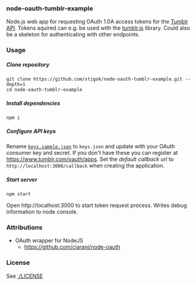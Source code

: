 ### node-oauth-tumblr-example

Node.js web app for requesting OAuth 1.0A access tokens for the [Tumblr API](https://www.tumblr.com/api).
Tokens aquired can e.g. be used with the [tumblr.js](https://github.com/tumblr/tumblr.js) library.
Could also be a skeleton for authenticating with other endpoints.

### Usage

##### Clone repository

    git clone https://github.com/stigok/node-oauth-tumblr-example.git --depth=1
    cd node-oauth-tumblr-example

##### Install dependencies

    npm i

##### Configure API keys

Rename [`keys.sample.json`](./keys.sample.json) to `keys.json` and update with your OAuth consumer key and secret. If you don't have these you can register at https://www.tumblr.com/oauth/apps. Set the *default callback url* to `http://localhost:3000/callback` when creating the application.

##### Start server

    npm start

Open http://localhost:3000 to start token request process. Writes debug information to node console.

### Attributions
- OAuth wrapper for NodeJS
  - https://github.com/ciaranj/node-oauth

### License
See [./LICENSE](./LICENSE)
